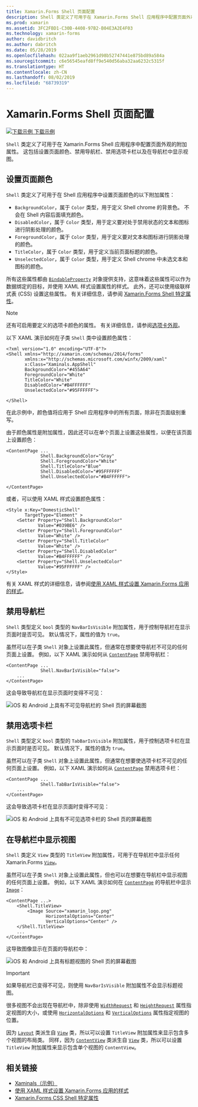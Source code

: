 ```yaml
---
title: Xamarin.Forms Shell 页面配置
description: Shell 类定义了可用于在 Xamarin.Forms Shell 应用程序中配置页面外观的附加属性。 这包括设置页面颜色、禁用导航栏、禁用选项卡栏以及在导航栏中显示视图。
ms.prod: xamarin
ms.assetid: 3FC2FBD1-C30B-4408-97B2-B04E3A2E4F03
ms.technology: xamarin-forms
author: davidbritch
ms.author: dabritch
ms.date: 05/28/2019
ms.openlocfilehash: 022aa9f1aeb2961d98b52747441e875bd89a584a
ms.sourcegitcommit: c6e56545eafd8ff9e540d56aba32aa6232c5315f
ms.translationtype: HT
ms.contentlocale: zh-CN
ms.lasthandoff: 08/02/2019
ms.locfileid: "68739319"
---
```

# <a name="xamarinforms-shell-page-configuration"></a>Xamarin.Forms Shell 页面配置

[![下载示例](~/media/shared/download.png) 下载示例](https://docs.microsoft.com/samples/xamarin/xamarin-forms-samples/userinterface-xaminals/)

`Shell` 类定义了可用于在 Xamarin.Forms Shell 应用程序中配置页面外观的附加属性。 这包括设置页面颜色、禁用导航栏、禁用选项卡栏以及在导航栏中显示视图。

## <a name="set-page-colors"></a>设置页面颜色

`Shell` 类定义了可用于在 Shell 应用程序中设置页面颜色的以下附加属性：

- `BackgroundColor`，属于 `Color` 类型，用于定义 Shell chrome 的背景色。 不会在 Shell 内容后面填充颜色。
- `DisabledColor`，属于 `Color` 类型，用于定义要对处于禁用状态的文本和图标进行阴影处理的颜色。
- `ForegroundColor`，属于 `Color` 类型，用于定义要对文本和图标进行阴影处理的颜色。
- `TitleColor`，属于 `Color` 类型，用于定义当前页面标题的颜色。
- `UnselectedColor`，属于 `Color` 类型，用于定义 Shell chrome 中未选文本和图标的颜色。

所有这些属性都由 [`BindableProperty`](xref:Xamarin.Forms.BindableProperty) 对象提供支持，这意味着这些属性可以作为数据绑定的目标，并使用 XAML 样式设置属性的样式。 此外，还可以使用级联样式表 (CSS) 设置这些属性。 有关详细信息，请参阅 [Xamarin.Forms Shell 特定属性](~/xamarin-forms/user-interface/styles/css/index.md#xamarinforms-shell-specific-properties)。

> [!NOTE]
> 还有可启用要定义的选项卡颜色的属性。 有关详细信息，请参阅[选项卡外观](tabs.md#tab-appearance)。

以下 XAML 演示如何在子类 `Shell` 类中设置颜色属性：

```xaml
<?xml version="1.0" encoding="UTF-8"?>
<Shell xmlns="http://xamarin.com/schemas/2014/forms"
       xmlns:x="http://schemas.microsoft.com/winfx/2009/xaml"
       x:Class="Xaminals.AppShell"
       BackgroundColor="#455A64"
       ForegroundColor="White"
       TitleColor="White"
       DisabledColor="#B4FFFFFF"
       UnselectedColor="#95FFFFFF">

</Shell>
```

在此示例中，颜色值将应用于 Shell 应用程序中的所有页面，除非在页面级别重写。

由于颜色属性是附加属性，因此还可以在单个页面上设置这些属性，以便在该页面上设置颜色：

```xaml
<ContentPage ...
             Shell.BackgroundColor="Gray"
             Shell.ForegroundColor="White"
             Shell.TitleColor="Blue"
             Shell.DisabledColor="#95FFFFFF"
             Shell.UnselectedColor="#B4FFFFFF">

</ContentPage>
```

或者，可以使用 XAML 样式设置颜色属性：

```xaml
<Style x:Key="DomesticShell"
       TargetType="Element" >
    <Setter Property="Shell.BackgroundColor"
            Value="#039BE6" />
    <Setter Property="Shell.ForegroundColor"
            Value="White" />
    <Setter Property="Shell.TitleColor"
            Value="White" />
    <Setter Property="Shell.DisabledColor"
            Value="#B4FFFFFF" />
    <Setter Property="Shell.UnselectedColor"
            Value="#95FFFFFF" />
</Style>
```

有关 XAML 样式的详细信息，请参阅[使用 XAML 样式设置 Xamarin.Forms 应用的样式](~/xamarin-forms/user-interface/styles/xaml/index.md)。

## <a name="disable-the-navigation-bar"></a>禁用导航栏

`Shell` 类型定义 `bool` 类型的 `NavBarIsVisible` 附加属性，用于控制导航栏在显示页面时是否可见。 默认情况下，属性的值为 `true`。

虽然可以在子类 `Shell` 对象上设置此属性，但通常在想要使导航栏不可见的任何页面上设置。 例如，以下 XAML 演示如何从 [`ContentPage`](xref:Xamarin.Forms.ContentPage) 禁用导航栏：

```xaml
<ContentPage ...
             Shell.NavBarIsVisible="false">
    ...
</ContentPage>
```

这会导致导航栏在显示页面时变得不可见：

![iOS 和 Android 上具有不可见导航栏的 Shell 页的屏幕截图](configuration-images/navigationbar-invisible.png "具有不可见导航栏的 Shell 页")

## <a name="disable-the-tab-bar"></a>禁用选项卡栏

`Shell` 类型定义 `bool` 类型的 `TabBarIsVisible` 附加属性，用于控制选项卡栏在显示页面时是否可见。 默认情况下，属性的值为 `true`。

虽然可以在子类 `Shell` 对象上设置此属性，但通常在想要使选项卡栏不可见的任何页面上设置。 例如，以下 XAML 演示如何从 [`ContentPage`](xref:Xamarin.Forms.ContentPage) 禁用选项卡栏：

```xaml
<ContentPage ...
             Shell.TabBarIsVisible="false">
    ...
</ContentPage>
```

这会导致选项卡栏在显示页面时变得不可见：

![iOS 和 Android 上具有不可见选项卡栏的 Shell 页的屏幕截图](configuration-images/tabbar-invisible.png "具有不可见选项卡栏的 Shell 页")

## <a name="display-views-in-the-navigation-bar"></a>在导航栏中显示视图

`Shell` 类定义 `View` 类型的 `TitleView` 附加属性，可用于在导航栏中显示任何 Xamarin.Forms [`View`](xref:Xamarin.Forms.View)。

虽然可以在子类 `Shell` 对象上设置此属性，但也可以在想要在导航栏中显示视图的任何页面上设置。 例如，以下 XAML 演示如何在 [`ContentPage`](xref:Xamarin.Forms.ContentPage) 的导航栏中显示 [`Image`](xref:Xamarin.Forms.Image)：

```xaml
<ContentPage ...>
    <Shell.TitleView>
        <Image Source="xamarin_logo.png"
               HorizontalOptions="Center"
               VerticalOptions="Center" />
    </Shell.TitleView>
    ...
</ContentPage>
```

这导致图像显示在页面的导航栏中：

![iOS 和 Android 上具有标题视图的 Shell 页的屏幕截图](configuration-images/titleview.png "具有标题视图的 Shell 页")

> [!IMPORTANT]
> 如果导航栏已变得不可见，则使用 `NavBarIsVisible` 附加属性不会显示标题视图。

很多视图不会出现在导航栏中，除非使用 [`WidthRequest`](xref:Xamarin.Forms.VisualElement.WidthRequest) 和 [`HeightRequest`](xref:Xamarin.Forms.VisualElement.HeightRequest) 属性指定视图的大小，或使用 [`HorizontalOptions`](xref:Xamarin.Forms.View.HorizontalOptions) 和 [`VerticalOptions`](xref:Xamarin.Forms.View.VerticalOptions) 属性指定视图的位置。

因为 [`Layout`](xref:Xamarin.Forms.Layout) 类派生自 [`View`](xref:Xamarin.Forms.View) 类，所以可以设置 `TitleView` 附加属性来显示包含多个视图的布局类。 同样，因为 [`ContentView`](xref:Xamarin.Forms.ContentView) 类派生自 [`View`](xref:Xamarin.Forms.View) 类，所以可以设置 `TitleView` 附加属性来显示包含单个视图的 `ContentView`。

## <a name="related-links"></a>相关链接

- [Xaminals（示例）](https://docs.microsoft.com/samples/xamarin/xamarin-forms-samples/userinterface-xaminals/)
- [使用 XAML 样式设置 Xamarin.Forms 应用的样式](~/xamarin-forms/user-interface/styles/xaml/index.md)
- [Xamarin.Forms CSS Shell 特定属性](~/xamarin-forms/user-interface/styles/css/index.md#xamarinforms-shell-specific-properties)
